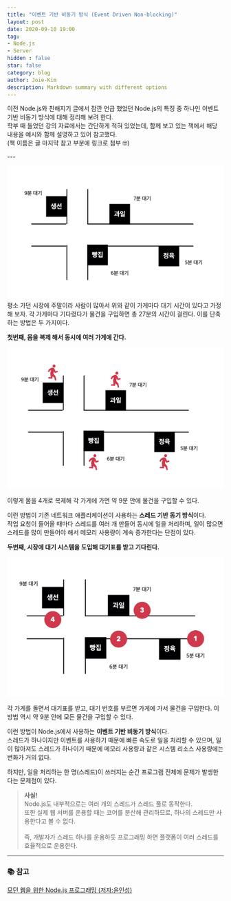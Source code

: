 ```yaml
---
title: "이벤트 기반 비동기 방식 (Event Driven Non-blocking)"
layout: post
date: 2020-09-10 19:00
tag:
- Node.js
- Server
hidden : false
star: false
category: blog
author: Joie-Kim
description: Markdown summary with different options
---
```

<p>
이전 Node.js와 친해지기 글에서 잠깐 언급 했었던 Node.js의 특징 중 하나인 이벤트 기반 비동기 방식에 대해 정리해 보려 한다.<br>
학부 때 들었던 강의 자료에서는 간단하게 적혀 있었는데, 함께 보고 있는 책에서 해당 내용을 예시와 함께 설명하고 있어 참고했다.<br>
(책 이름은 글 마지막 참고 부분에 링크로 첨부 🤓)
</p>
---

![image](/assets/200910/street.jpeg)
평소 가던 시장에 주말이라 사람이 많아서 위와 같이 가게마다 대기 시간이 있다고 가정해 보자.
각 가게마다 기다렸다가 물건을 구입하면 총 27분의 시간이 걸린다. 이를 단축하는 방법은 두 가지이다.

**첫번째, 몸을 복제 해서 동시에 여러 가게에 간다.**

![image](/assets/200910/thread-blocking.jpeg)

이렇게 몸을 4개로 복제해 각 가게에 가면 약 9분 안에 물건을 구입할 수 있다.

이런 방법이 기존 네트워크 애플리케이션이 사용하는 **스레드 기반 동기 방식**이다.<br>
작업 요청이 들어올 때마다 스레드를 여러 개 만들어 동시에 일을 처리하며, 일이 많으면 스레드를 많이 만들어야 해서 메모리 사용량이 계속 증가한다는 단점이 있다.

**두번째, 시장에 대기 시스템을 도입해 대기표를 받고 기다린다.**

![image](/assets/200910/event-nonblocking.jpeg)

각 가게를 돌면서 대기표를 받고, 대기 번호를 부르면 가게에 가서 물건을 구입한다. 이 방법 역시 약 9분 안에 모든 물건을 구입할 수 있다.

이런 방법이 Node.js에서 사용하는 **이벤트 기반 비동기 방식**이다.<br>
스레드가 하나이지만 이벤트를 사용하기 때문에 빠른 속도로 일을 처리할 수 있으며, 일이 많아져도 스레드가 하나이기 때문에 메모리 사용량과 같은 시스템 리소스 사용량에는 변화가 거의 없다.<br>

하지만, 일을 처리하는 한 명(스레드)이 쓰러지는 순간 프로그램 전체에 문제가 발생한다는 문제점이 있다.


> **사실!**<br>
Node.js도 내부적으로는 여러 개의 스레드가 스레드 풀로 동작한다.<br>또한 실제 웹 서버를 운용할 때는 코어를 분산해 관리하므로, 하나의 스레드만 사용한다고 볼 수 없다.<br>
<br>즉, 개발자가 스레드 하나를 운용하듯 프로그래밍 하면 플랫폼이 여러 스레드를 효율적으로 운용한다.

---

### 📚 참고

<a href="http://www.kyobobook.co.kr/product/detailViewKor.laf?ejkGb=KOR&mallGb=KOR&barcode=9788968482946&orderClick=LEa&Kc=">모던 웹을 위한 Node.js 프로그래밍 (저자:윤인성)</a>